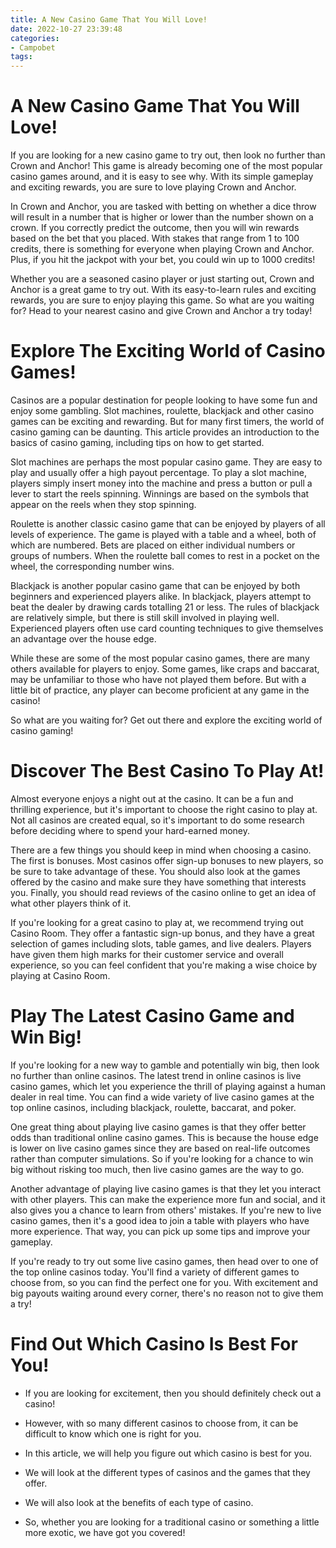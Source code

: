 ```yaml
---
title: A New Casino Game That You Will Love!
date: 2022-10-27 23:39:48
categories:
- Campobet
tags:
---
```



#  A New Casino Game That You Will Love!

If you are looking for a new casino game to try out, then look no further than Crown and Anchor! This game is already becoming one of the most popular casino games around, and it is easy to see why. With its simple gameplay and exciting rewards, you are sure to love playing Crown and Anchor.

In Crown and Anchor, you are tasked with betting on whether a dice throw will result in a number that is higher or lower than the number shown on a crown. If you correctly predict the outcome, then you will win rewards based on the bet that you placed. With stakes that range from 1 to 100 credits, there is something for everyone when playing Crown and Anchor. Plus, if you hit the jackpot with your bet, you could win up to 1000 credits!

Whether you are a seasoned casino player or just starting out, Crown and Anchor is a great game to try out. With its easy-to-learn rules and exciting rewards, you are sure to enjoy playing this game. So what are you waiting for? Head to your nearest casino and give Crown and Anchor a try today!

#  Explore The Exciting World of Casino Games!

Casinos are a popular destination for people looking to have some fun and enjoy some gambling. Slot machines, roulette, blackjack and other casino games can be exciting and rewarding. But for many first timers, the world of casino gaming can be daunting. This article provides an introduction to the basics of casino gaming, including tips on how to get started.

Slot machines are perhaps the most popular casino game. They are easy to play and usually offer a high payout percentage. To play a slot machine, players simply insert money into the machine and press a button or pull a lever to start the reels spinning. Winnings are based on the symbols that appear on the reels when they stop spinning.

Roulette is another classic casino game that can be enjoyed by players of all levels of experience. The game is played with a table and a wheel, both of which are numbered. Bets are placed on either individual numbers or groups of numbers. When the roulette ball comes to rest in a pocket on the wheel, the corresponding number wins.

Blackjack is another popular casino game that can be enjoyed by both beginners and experienced players alike. In blackjack, players attempt to beat the dealer by drawing cards totalling 21 or less. The rules of blackjack are relatively simple, but there is still skill involved in playing well. Experienced players often use card counting techniques to give themselves an advantage over the house edge.

While these are some of the most popular casino games, there are many others available for players to enjoy. Some games, like craps and baccarat, may be unfamiliar to those who have not played them before. But with a little bit of practice, any player can become proficient at any game in the casino!

So what are you waiting for? Get out there and explore the exciting world of casino gaming!

#  Discover The Best Casino To Play At!

Almost everyone enjoys a night out at the casino. It can be a fun and thrilling experience, but it's important to choose the right casino to play at. Not all casinos are created equal, so it's important to do some research before deciding where to spend your hard-earned money.

There are a few things you should keep in mind when choosing a casino. The first is bonuses. Most casinos offer sign-up bonuses to new players, so be sure to take advantage of these. You should also look at the games offered by the casino and make sure they have something that interests you. Finally, you should read reviews of the casino online to get an idea of what other players think of it.

If you're looking for a great casino to play at, we recommend trying out Casino Room. They offer a fantastic sign-up bonus, and they have a great selection of games including slots, table games, and live dealers. Players have given them high marks for their customer service and overall experience, so you can feel confident that you're making a wise choice by playing at Casino Room.

#  Play The Latest Casino Game and Win Big!

If you're looking for a new way to gamble and potentially win big, then look no further than online casinos. The latest trend in online casinos is live casino games, which let you experience the thrill of playing against a human dealer in real time. You can find a wide variety of live casino games at the top online casinos, including blackjack, roulette, baccarat, and poker.

One great thing about playing live casino games is that they offer better odds than traditional online casino games. This is because the house edge is lower on live casino games since they are based on real-life outcomes rather than computer simulations. So if you're looking for a chance to win big without risking too much, then live casino games are the way to go.

Another advantage of playing live casino games is that they let you interact with other players. This can make the experience more fun and social, and it also gives you a chance to learn from others' mistakes. If you're new to live casino games, then it's a good idea to join a table with players who have more experience. That way, you can pick up some tips and improve your gameplay.

If you're ready to try out some live casino games, then head over to one of the top online casinos today. You'll find a variety of different games to choose from, so you can find the perfect one for you. With excitement and big payouts waiting around every corner, there's no reason not to give them a try!

#  Find Out Which Casino Is Best For You!

* If you are looking for excitement, then you should definitely check out a casino!

* However, with so many different casinos to choose from, it can be difficult to know which one is right for you.

* In this article, we will help you figure out which casino is best for you.

* We will look at the different types of casinos and the games that they offer.

* We will also look at the benefits of each type of casino.

* So, whether you are looking for a traditional casino or something a little more exotic, we have got you covered!